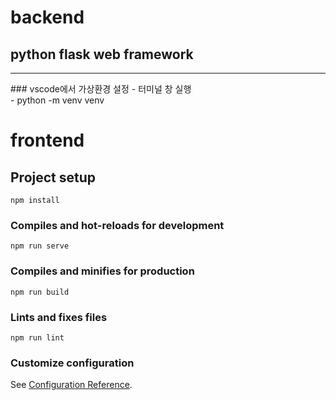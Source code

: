 # backend

## python flask web framework
<hr/>
### vscode에서 가상환경 설정
- 터미널 창 실행 <br/>
- python -m venv venv <br/>






# frontend

## Project setup
```
npm install
```

### Compiles and hot-reloads for development
```
npm run serve
```

### Compiles and minifies for production
```
npm run build
```

### Lints and fixes files
```
npm run lint
```

### Customize configuration
See [Configuration Reference](https://cli.vuejs.org/config/).
